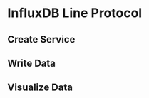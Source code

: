 # InfluxDB Line Protocol

## Create Service
<!--@include: ./create-service.md-->

## Write Data
<!--@include: ../../db-cloud-shared/quick-start/influxdb.md-->

## Visualize Data
<!--@include: ./visualize-data.md-->
